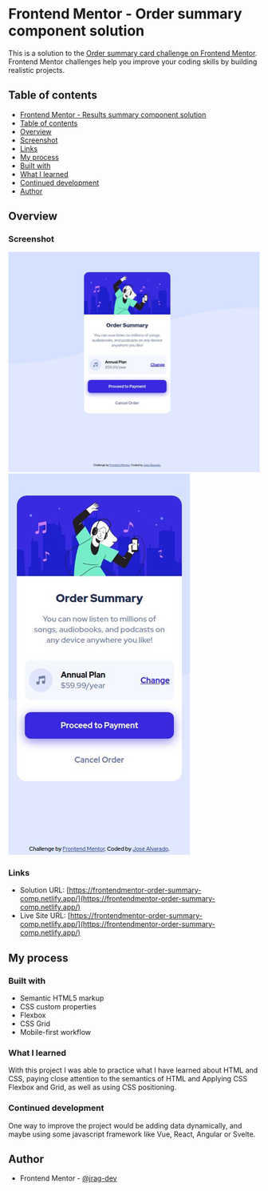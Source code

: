 # Frontend Mentor - Order summary component solution

This is a solution to the [Order summary card challenge on Frontend Mentor](https://www.frontendmentor.io/challenges/order-summary-component-QlPmajDUj). Frontend Mentor challenges help you improve your coding skills by building realistic projects.
## Table of contents

- [Frontend Mentor - Results summary component solution](#frontend-mentor---results-summary-component-solution)
- [Table of contents](#table-of-contents)
- [Overview](#overview)
- [Screenshot](#screenshot)
- [Links](#links)
- [My process](#my-process)
- [Built with](#built-with)
- [What I learned](#what-i-learned)
- [Continued development](#continued-development)
- [Author](#author)

## Overview

### Screenshot

![Desktop](./assets/images/order-summary-component-desktop.jpeg)
![Mobile](./assets/images/order-summary-component-mobile.jpeg)

### Links

- Solution URL: [https://frontendmentor-order-summary-comp.netlify.app/](https://frontendmentor-order-summary-comp.netlify.app/)
- Live Site URL: [https://frontendmentor-order-summary-comp.netlify.app/](https://frontendmentor-order-summary-comp.netlify.app/)

## My process

### Built with

- Semantic HTML5 markup
- CSS custom properties
- Flexbox
- CSS Grid
- Mobile-first workflow

### What I learned

With this project I was able to practice what I have learned about HTML and CSS, paying close attention to the semantics of HTML and Applying CSS Flexbox and Grid, as well as using CSS positioning.

### Continued development

One way to improve the project would be adding data dynamically, and maybe using some javascript framework like Vue, React, Angular or Svelte.

## Author

- Frontend Mentor - [@jrag-dev](https://www.frontendmentor.io/profile/jrag-dev)